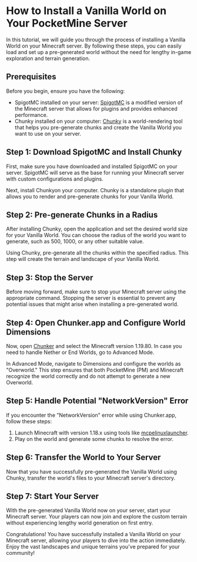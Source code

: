 # How to Install a Vanilla World on Your PocketMine Server

In this tutorial, we will guide you through the process of installing a Vanilla World on your Minecraft server. By following these steps, you can easily load and set up a pre-generated world without the need for lengthy in-game exploration and terrain generation.

## Prerequisites

Before you begin, ensure you have the following:

- SpigotMC installed on your server: [SpigotMC](https://hub.spigotmc.org/jenkins/job/BuildTools/) is a modified version of the Minecraft server that allows for plugins and provides enhanced performance.
- Chunky installed on your computer: [Chunky](https://www.spigotmc.org/resources/chunky.81534/) is a world-rendering tool that helps you pre-generate chunks and create the Vanilla World you want to use on your server.

## Step 1: Download SpigotMC and Install Chunky

First, make sure you have downloaded and installed SpigotMC on your server. SpigotMC will serve as the base for running your Minecraft server with custom configurations and plugins.

Next, install Chunkyon your computer. Chunky is a standalone plugin that allows you to render and pre-generate chunks for your Vanilla World.

## Step 2: Pre-generate Chunks in a Radius

After installing Chunky, open the application and set the desired world size for your Vanilla World. You can choose the radius of the world you want to generate, such as 500, 1000, or any other suitable value.

Using Chunky, pre-generate all the chunks within the specified radius. This step will create the terrain and landscape of your Vanilla World.

## Step 3: Stop the Server

Before moving forward, make sure to stop your Minecraft server using the appropriate command. Stopping the server is essential to prevent any potential issues that might arise when installing a pre-generated world.

## Step 4: Open Chunker.app and Configure World Dimensions

Now, open [Chunker](https://chunker.app/) and select the Minecraft version 1.19.80. In case you need to handle Nether or End Worlds, go to Advanced Mode.

In Advanced Mode, navigate to Dimensions and configure the worlds as "Overworld." This step ensures that both PocketMine (PM) and Minecraft recognize the world correctly and do not attempt to generate a new Overworld.

## Step 5: Handle Potential "NetworkVersion" Error

If you encounter the "NetworkVersion" error while using Chunker.app, follow these steps:

1. Launch Minecraft with version 1.18.x using tools like [mcpelinuxlauncher](https://mcpelauncher.readthedocs.io/en/latest/).
2. Play on the world and generate some chunks to resolve the error.

## Step 6: Transfer the World to Your Server

Now that you have successfully pre-generated the Vanilla World using Chunky, transfer the world's files to your Minecraft server's directory.

## Step 7: Start Your Server

With the pre-generated Vanilla World now on your server, start your Minecraft server. Your players can now join and explore the custom terrain without experiencing lengthy world generation on first entry.

Congratulations! You have successfully installed a Vanilla World on your Minecraft server, allowing your players to dive into the action immediately. Enjoy the vast landscapes and unique terrains you've prepared for your community!
